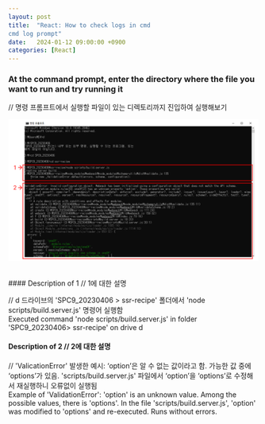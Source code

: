 ```yaml
---
layout: post
title:  "React: How to check logs in cmd
cmd log prompt"
date:   2024-01-12 09:00:00 +0900
categories: [React]
---
```


### At the command prompt, enter the directory where the file you want to run and try running it   
// 명령 프롬프트에서 실행할 파일이 있는 디렉토리까지 진입하여 실행해보기   
   
![](https://raw.githubusercontent.com/mmmirrra/mmmirrra.github.io/main/_assets/reactLogsCmd.png)
   
<br>
#### Description of 1 // 1에 대한 설명   
   
// d 드라이브의 'SPC9_20230406 > ssr-recipe' 폴더에서 'node scripts/build.server.js' 명령어 실행함   
Executed command 'node scripts/build.server.js' in folder 'SPC9_20230406> ssr-recipe' on drive d   
   
#### Description of 2 // 2에 대한 설명   
   
// 'ValicationError' 발생한 예시: ‘option’은 알 수 없는 값이라고 함. 가능한 값 중에 ‘options’가 있음. 'scripts/build.server.js' 파일에서 ‘option’을 ‘options’로 수정해서 재실행하니 오류없이 실행됨   
Example of 'ValidationError': 'option' is an unknown value. Among the possible values, there is 'options'. In the file 'scripts/build.server.js', 'option' was modified to 'options' and re-executed. Runs without errors.   
